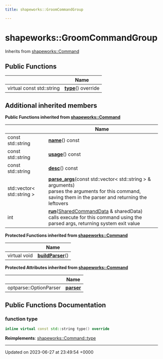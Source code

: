 ```yaml
---
title: shapeworks::GroomCommandGroup

---
```


# shapeworks::GroomCommandGroup





Inherits from [shapeworks::Command](../Classes/classshapeworks_1_1Command.md)

## Public Functions

|                | Name           |
| -------------- | -------------- |
| virtual const std::string | **[type](../Classes/classshapeworks_1_1GroomCommandGroup.md#function-type)**() override |

## Additional inherited members

**Public Functions inherited from [shapeworks::Command](../Classes/classshapeworks_1_1Command.md)**

|                | Name           |
| -------------- | -------------- |
| const std::string | **[name](../Classes/classshapeworks_1_1Command.md#function-name)**() const |
| const std::string | **[usage](../Classes/classshapeworks_1_1Command.md#function-usage)**() const |
| const std::string | **[desc](../Classes/classshapeworks_1_1Command.md#function-desc)**() const |
| std::vector< std::string > | **[parse_args](../Classes/classshapeworks_1_1Command.md#function-parse-args)**(const std::vector< std::string > & arguments)<br>parses the arguments for this command, saving them in the parser and returning the leftovers  |
| int | **[run](../Classes/classshapeworks_1_1Command.md#function-run)**([SharedCommandData](../Classes/structshapeworks_1_1SharedCommandData.md) & sharedData)<br>calls execute for this command using the parsed args, returning system exit value  |

**Protected Functions inherited from [shapeworks::Command](../Classes/classshapeworks_1_1Command.md)**

|                | Name           |
| -------------- | -------------- |
| virtual void | **[buildParser](../Classes/classshapeworks_1_1Command.md#function-buildparser)**() |

**Protected Attributes inherited from [shapeworks::Command](../Classes/classshapeworks_1_1Command.md)**

|                | Name           |
| -------------- | -------------- |
| optparse::OptionParser | **[parser](../Classes/classshapeworks_1_1Command.md#variable-parser)**  |


## Public Functions Documentation

### function type

```cpp
inline virtual const std::string type() override
```


**Reimplements**: [shapeworks::Command::type](../Classes/classshapeworks_1_1Command.md#function-type)


-------------------------------

Updated on 2023-06-27 at 23:49:54 +0000